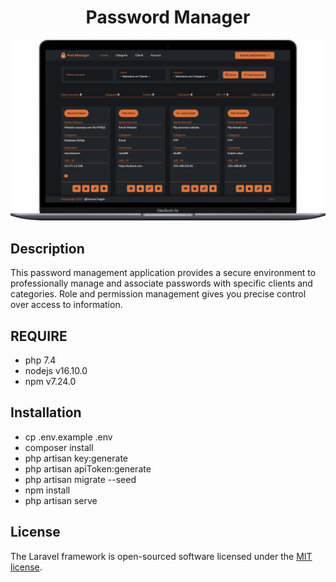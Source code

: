 <h1 align="center">Password Manager</h1>

<p align="center">
    <img src="./public_html/assets/img/mockup.png" width="600">
</p>

## Description

This password management application provides a secure environment to professionally manage and associate passwords with specific clients and categories. Role and permission management gives you precise control over access to information.

## REQUIRE
- php 7.4
- nodejs v16.10.0
- npm v7.24.0

## Installation
- cp .env.example .env
- composer install
- php artisan key:generate
- php artisan apiToken:generate
- php artisan migrate --seed
- npm install
- php artisan serve

## License

The Laravel framework is open-sourced software licensed under the [MIT license](https://opensource.org/licenses/MIT).